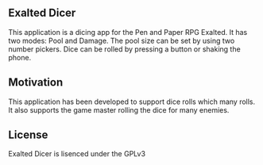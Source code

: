 ## Exalted Dicer

This application is a dicing app for the Pen and Paper RPG Exalted. It has two modes: Pool and Damage.
The pool size can be set by using two number pickers. Dice can be rolled by pressing a button or shaking the phone.

## Motivation

This application has been developed to support dice rolls which many rolls. It also supports the game master rolling the dice for many enemies. 

## License

Exalted Dicer is lisenced under the GPLv3
